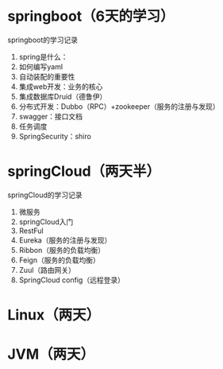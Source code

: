 # springboot（6天的学习）
springboot的学习记录
  1. spring是什么：
  2. 如何编写yaml
  3. 自动装配的重要性
  4. 集成web开发：业务的核心
  5. 集成数据库Druid（德鲁伊）
  6. 分布式开发：Dubbo（RPC）+zookeeper（服务的注册与发现）
  7. swagger：接口文档
  8. 任务调度
  9. SpringSecurity：shiro 

# springCloud（两天半）
springCloud的学习记录
  1. 微服务
  2. springCloud入门
  3. RestFul
  4. Eureka（服务的注册与发现）
  5. Ribbon（服务的负载均衡）
  6. Feign（服务的负载均衡）
  7. Zuul（路由网关）
  8. SpringCloud config（远程登录）

# Linux（两天）




# JVM（两天）


